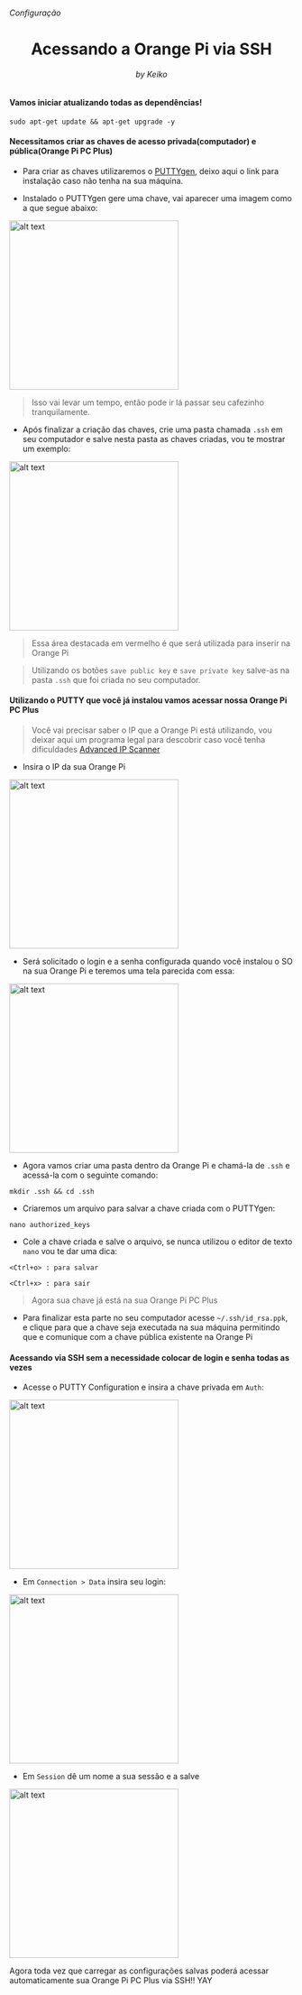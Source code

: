<h6>Configuração</h6>
<h1 align="center">Acessando a Orange Pi via SSH</h1>
<h6 align="center">by Keiko</h6>


<h4>Vamos iniciar atualizando todas as dependências!</h4>

```
sudo apt-get update && apt-get upgrade -y
```

<h4>Necessitamos criar as chaves de acesso privada(computador) e pública(Orange Pi PC Plus)</h4>

- Para criar as chaves utilizaremos o [PUTTYgen](https://www.puttygen.com/), deixo aqui o link para instalação caso não tenha na sua máquina.

- Instalado o PUTTYgen gere uma chave, vai aparecer uma imagem como a que segue abaixo:

<img src="https://github.com/keikomori/orange-pi-pc-plus-com-ubuntu/blob/master/img/puttygen-generate.jpg" alt="alt text" width="300"/>

> Isso vai levar um tempo, então pode ir lá passar seu cafezinho tranquilamente.

- Após finalizar a criação das chaves, crie uma pasta chamada `.ssh` em seu computador e salve nesta pasta as chaves criadas, vou te mostrar um exemplo:

<img src="https://github.com/keikomori/orange-pi-pc-plus-com-ubuntu/blob/master/img/puttygen-chaves.jpg" alt="alt text" width="300"/>

> Essa área destacada em vermelho é que será utilizada para inserir na Orange Pi

> Utilizando os botões `save public key` e `save private key` salve-as na pasta `.ssh` que foi criada no seu computador.

<h4>Utilizando o PUTTY que você já instalou vamos acessar nossa Orange Pi PC Plus</h4>

> Você vai precisar saber o IP que a Orange Pi está utilizando, vou deixar aqui um programa legal para descobrir caso você tenha dificuldades [Advanced IP Scanner](https://www.advanced-ip-scanner.com/br/)

- Insira o IP da sua Orange Pi

<img src="https://github.com/keikomori/orange-pi-pc-plus-com-ubuntu/blob/master/img/putty-inserirIP.jpg" alt="alt text" width="300"/>

- Será solicitado o login e a senha configurada quando você instalou o SO na sua Orange Pi e teremos uma tela parecida com essa:

<img src="https://github.com/keikomori/orange-pi-pc-plus-com-ubuntu/blob/master/img/putty-acesso.jpg" alt="alt text" width="300"/>

- Agora vamos criar uma pasta dentro da Orange Pi e chamá-la de `.ssh` e acessá-la com o seguinte comando:

```
mkdir .ssh && cd .ssh
```

- Criaremos um arquivo para salvar a chave criada com o PUTTYgen:

```
nano authorized_keys
```

- Cole a chave criada e salve o arquivo, se nunca utilizou o editor de texto `nano` vou te dar uma dica:

`<Ctrl+o> : para salvar`

`<Ctrl+x> : para sair`

> Agora sua chave já está na sua Orange Pi PC Plus

- Para finalizar esta parte no seu computador acesse `~/.ssh/id_rsa.ppk`, e clique para que a chave seja executada na sua máquina permitindo que e comunique com a chave pública existente na Orange Pi

<h4>Acessando via SSH sem a necessidade colocar de login e senha todas as vezes</h4>
  
- Acesse o PUTTY Configuration e insira a chave privada em `Auth`:
 
<img src="https://github.com/keikomori/orange-pi-pc-plus-com-ubuntu/blob/master/img/putty-ppk.jpg" alt="alt text" width="300"/>
 
 - Em `Connection > Data` insira seu login:
 
 <img src="https://github.com/keikomori/orange-pi-pc-plus-com-ubuntu/blob/master/img/putty-login.jpg" alt="alt text" width="300"/>
 
 - Em `Session` dê um nome a sua sessão e a salve
 
 <img src="https://github.com/keikomori/orange-pi-pc-plus-com-ubuntu/blob/master/img/putty-saveconfiguration.jpg" alt="alt text" width="300"/>
 
 Agora toda vez que carregar as configurações salvas poderá acessar automaticamente sua Orange Pi PC Plus via SSH!! YAY
